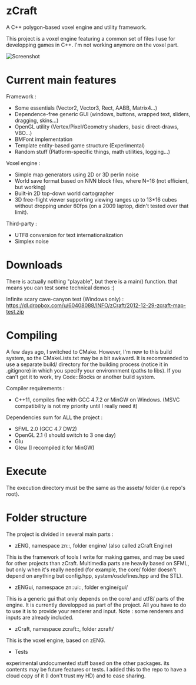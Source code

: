 ﻿zCraft
======

A C++ polygon-based voxel engine and utility framework.

This project is a voxel engine featuring a common set of files I use for developping games in C++.
I'm not working anymore on the voxel part.

![Screenshot](http://zylannprods.fr/games/zcraft/screenshots/2013-02-19-crafted-zcraft.png)

Current main features
=====================

Framework :

- Some essentials (Vector2, Vector3, Rect, AABB, Matrix4...)
- Dependence-free generic GUI (windows, buttons, wrapped text, sliders, dragging, skins...)
- OpenGL utility (Vertex/Pixel/Geometry shaders, basic direct-draws, VBO...)
- BMFont implementation
- Template entity-based game structure (Experimental)
- Random stuff (Platform-specific things, math utilities, logging...)

Voxel engine :

- Simple map generators using 2D or 3D perlin noise
- World save format based on N*N*N block files, where N=16 (not efficient, but working)
- Built-in 2D top-down world cartographer
- 3D free-flight viewer supporting viewing ranges up to 13*16 cubes without
	dropping under 60fps (on a 2009 laptop, didn't tested over that limit).

Third-party :

- UTF8 conversion for text internationalization
- Simplex noise

Downloads
=========

There is actually nothing "playable", but there is a main() function.
that means you can test some technical demos :)

Infinite scary cave-canyon test (Windows only) :
https://dl.dropbox.com/u/60408088/INFO/zCraft/2012-12-29-zcraft-map-test.zip

Compiling
=========

A few days ago, I switched to CMake. However, I'm new to this build system,
so the CMakeLists.txt may be a bit awkward.
It is recommended to use a separate build/ directory for the building process
(notice it in .gitignore) in which you specify your environnment (paths to libs).
If you can't get it to work, try Code::Blocks or another build system.

Compiler requirements :
- C++11, compiles fine with GCC 4.7.2 or MinGW on Windows.
(MSVC compatibility is not my priority until I really need it)

Dependencies sum for ALL the project :
- SFML 2.0 (GCC 4.7 DW2)
- OpenGL 2.1 (I should switch to 3 one day)
- Glu
- Glew (I recompiled it for MinGW)

Execute
========

The execution directory must be the same as the assets/ folder (i.e repo's root).

Folder structure
================

The project is divided in several main parts :

- zENG, namespace zn::, folder engine/ (also called zCraft Engine)

This is the framework of tools I write for making games,
and may be used for other projects than zCraft.
Multimedia parts are heavily based on SFML, but only when it's really needed
(for example, the core/ folder doesn't depend on anything but config.hpp,
system/osdefines.hpp and the STL).

- zENGui, namespace zn::ui::, folder engine/gui/

This is a generic gui that only depends on the core/ and utf8/ parts of the engine.
It is currently developped as part of the project.
All you have to do to use it is to provide your renderer and input.
Note : some renderers and inputs are already included.

- zCraft, namespace zcraft::, folder zcraft/

This is the voxel engine, based on zENG.

- Tests

experimental undocumented stuff based on the other packages.
its contents may be future features or tests. I added this to the repo to have a
cloud copy of it (I don't trust my HD) and to ease sharing.

